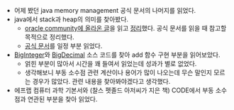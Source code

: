 * 어제 봤던 java memory management 공식 문서의 나머지를 읽었다.
* java에서 stack과 heap의 의미를 찾아봤다. 
  + [oracle community에 올라온 글](https://community.oracle.com/tech/developers/discussion/1542882/heap-and-stack)을 읽고 [정리](https://community.oracle.com/tech/developers/discussion/1542882/heap-and-stack)했다. 공식 문서를 읽을 때 참고할 목적으로 정리했다.
  + [공식 문서](https://docs.oracle.com/javase/specs/jvms/se8/html/jvms-2.html)를 일정 부분 읽었다.
* [BigInteger](https://hg.openjdk.java.net/jdk8/jdk8/jdk/file/tip/src/share/classes/java/math/BigInteger.java)와 [BigDecimal](https://github.com/openjdk-mirror/jdk7u-jdk/blob/master/src/share/classes/java/math/BigDecimal.java) 소스 코드를 찾아 add 함수 구현 부분을 읽어보았다.
  + 얽힌 부분이 많아서 시간을 꽤 들여서 읽었는데 성과가 별로 없었다.
  + 생각해보니 부동 소수점 관련 계산이나 용어가 많이 나오는데 무슨 말인지 모르는 경우가 많았다. 관련 내용을 찾아봐야겠다고 생각했다.
* 에프랩 컴퓨터 과학 기본서와 (찰스 펫졸드 아저씨가 지은 책) CODE에서 부동 소수점과 연관된 부분을 찾아 읽었다.
